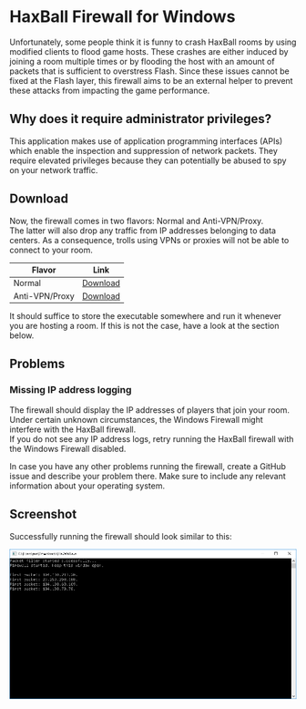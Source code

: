 # HaxBall Firewall for Windows
Unfortunately, some people think it is funny to crash HaxBall rooms by using modified clients to flood game hosts.
These crashes are either induced by joining a room multiple times or by flooding the host with an amount of packets that is sufficient to overstress Flash.
Since these issues cannot be fixed at the Flash layer, this firewall aims to be an external helper to prevent these attacks from impacting the game performance.

## Why does it require administrator privileges?
This application makes use of application programming interfaces (APIs) which enable the inspection and suppression of network packets.
They require elevated privileges because they can potentially be abused to spy on your network traffic.

## Download
Now, the firewall comes in two flavors: Normal and Anti-VPN/Proxy.\
The latter will also drop any traffic from IP addresses belonging to data centers. As a consequence, trolls using VPNs or proxies will not be able to connect to your room.

|Flavor|Link| 
|-|-| 
|Normal|[Download](https://github.com/haxmod/haxball-firewall-windows/releases/download/0.4.5/HaxWall.exe)|
|Anti-VPN/Proxy|[Download](https://github.com/haxmod/haxball-firewall-windows/releases/download/0.4.5/HaxWall-DC.exe)|

It should suffice to store the executable somewhere and run it whenever you are hosting a room. If this is not the case, have a look at the section below.

## Problems
### Missing IP address logging
The firewall should display the IP addresses of players that join your room. Under certain unknown circumstances, the Windows Firewall might interfere with the HaxBall firewall.\
If you do not see any IP address logs, retry running the HaxBall firewall with the Windows Firewall disabled.

In case you have any other problems running the firewall, create a GitHub issue and describe your problem there.
Make sure to include any relevant information about your operating system.

## Screenshot
Successfully running the firewall should look similar to this:

![Screenshot](https://raw.githubusercontent.com/haxmod/binary-data/master/img/screenshot-windows.png)
